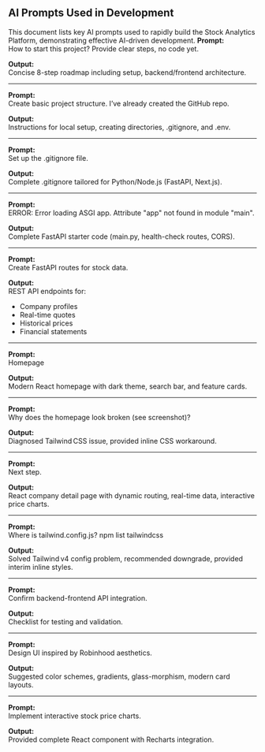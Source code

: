 ## AI Prompts Used in Development

This document lists key AI prompts used to rapidly build the Stock Analytics Platform, demonstrating effective AI-driven development.
**Prompt:**  
How to start this project? Provide clear steps, no code yet.

**Output:**  
Concise 8-step roadmap including setup, backend/frontend architecture.

---

**Prompt:**  
Create basic project structure. I’ve already created the GitHub repo.

**Output:**  
Instructions for local setup, creating directories, .gitignore, and .env.

---

**Prompt:**  
Set up the .gitignore file.

**Output:**  
Complete .gitignore tailored for Python/Node.js (FastAPI, Next.js).

---

**Prompt:**  
ERROR: Error loading ASGI app. Attribute "app" not found in module "main".

**Output:**  
Complete FastAPI starter code (main.py, health-check routes, CORS).

---

**Prompt:**  
Create FastAPI routes for stock data.

**Output:**  
REST API endpoints for:
- Company profiles
- Real-time quotes
- Historical prices
- Financial statements

---

**Prompt:**  
Homepage

**Output:**  
Modern React homepage with dark theme, search bar, and feature cards.

---

**Prompt:**  
Why does the homepage look broken (see screenshot)?

**Output:**  
Diagnosed Tailwind CSS issue, provided inline CSS workaround.

---

**Prompt:**  
Next step.

**Output:**  
React company detail page with dynamic routing, real-time data, interactive price charts.

---

**Prompt:**  
Where is tailwind.config.js? npm list tailwindcss


**Output:**  
Solved Tailwind v4 config problem, recommended downgrade, provided interim inline styles.

---

**Prompt:**  
Confirm backend-frontend API integration.

**Output:**  
Checklist for testing and validation.

---

**Prompt:**  
Design UI inspired by Robinhood aesthetics.

**Output:**  
Suggested color schemes, gradients, glass-morphism, modern card layouts.

---

**Prompt:**  
Implement interactive stock price charts.


**Output:**  
Provided complete React component with Recharts integration.